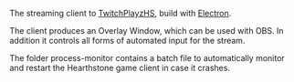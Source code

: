 The streaming client to [TwitchPlayzHS](https://github.com/Vilvalas/twitch-playz-hs), build with [Electron](https://electronjs.org/).

The client produces an Overlay Window, which can be used with OBS. In addition it controls all forms of automated input for the stream.

The folder process-monitor contains a batch file to automatically monitor and restart the Hearthstone game client in case it crashes.